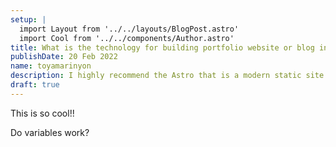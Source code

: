 ```yaml
---
setup: |
  import Layout from '../../layouts/BlogPost.astro'
  import Cool from '../../components/Author.astro'
title: What is the technology for building portfolio website or blog in 2022
publishDate: 20 Feb 2022
name: toyamarinyon
description: I highly recommend the Astro that is a modern static site builder. So I will explain to prefer it.
draft: true
---
```


<Cool name={frontmatter.name} href="https://twitter.com/n_moore" client:load />

This is so cool!!

Do variables work?
